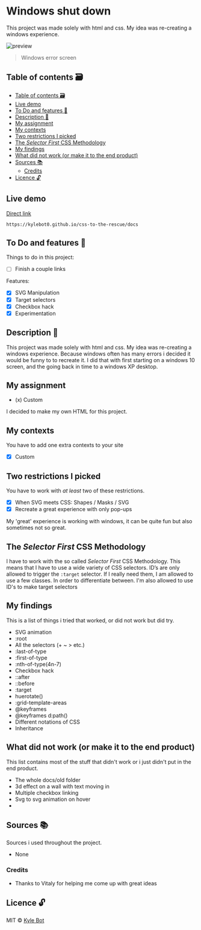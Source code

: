 # Windows shut down
This project was made solely with html and css. My idea was re-creating a windows experience. 

![preview](https://upload.wikimedia.org/wikipedia/commons/thumb/5/56/Bsodwindows10.png/1200px-Bsodwindows10.png)
> Windows error screen

## Table of contents 🗃
- [Table of contents 🗃](#table-of-contents---)
- [Live demo](#live-demo)
- [To Do and features 📌](#to-do-and-features---)
- [Description 📝](#description---)
- [My assignment](#my-assignment)
- [My contexts](#my-contexts)
- [Two restrictions I picked](#two-restrictions-i-picked)
- [The *Selector First* CSS Methodology](#the--selector-first--css-methodology)
- [My findings](#my-findings)
- [What did not work (or make it to the end product)](#what-did-not-work--or-make-it-to-the-end-product-)
- [Sources 📚](#sources---)
  * [Credits](#credits)
- [Licence 🔓](#licence---)

## Live demo
[Direct link](https://kylebot0.github.io/css-to-the-rescue/docs)
```
https://kylebot0.github.io/css-to-the-rescue/docs
```

## To Do and features 📌
Things to do in this project:

- [ ] Finish a couple links


Features:

- [x] SVG Manipulation
- [x] Target selectors
- [x] Checkbox hack
- [x] Experimentation

## Description 📝
This project was made solely with html and css. My idea was re-creating a windows experience. Because windows often has many errors i decided it would be funny to to recreate it. I did that with first starting on a windows 10 screen, and the going back in time to a windows XP desktop. 


## My assignment

- (x) Custom

I decided to make my own HTML for this project.

## My contexts

You have to add one extra contexts to your site

- [x] Custom

## Two restrictions I picked
You have to work with _at least_ two of these restrictions.

- [x] When SVG meets CSS: Shapes / Masks / SVG
- [x] Recreate a great experience with only pop-ups

My 'great' experience is working with windows, it can be quite fun but also sometimes not so great. 

## The *Selector First* CSS Methodology
I have to work with the so called *Selector First* CSS Methodology. This means that I have to use a wide variety of CSS selectors. ID’s are only allowed to trigger the `:target` selector. If I really need them, I am allowed to use a few classes. In order to differentiate between. I'm also allowed to use ID's to make target selectors

## My findings
This is a list of things i tried that worked, or did not work but did try.

* SVG animation
* :root
* All the selectors (+ ~ > etc.)
* :last-of-type
* :first-of-type
* :nth-of-type(4n-7)
* Checkbox hack
* ::after
* ::before
* :target
* huerotate()
* :grid-template-areas
* @keyframes
* @keyframes d:path()
* Different notations of CSS
* Inheritance

## What did not work (or make it to the end product)
This list contains most of the stuff that didn't work or i just didn't put in the end product.

* The whole docs/old folder
* 3d effect on a wall with text moving in
* Multiple checkbox linking
* Svg to svg animation on hover
* 

## Sources 📚
Sources i used throughout the project.

  * None
### Credits

  * Thanks to Vitaly for helping me come up with great ideas

## Licence 🔓
MIT © [Kyle Bot](https://github.com/kylebot0)
